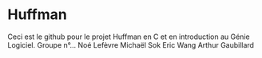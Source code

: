 # Huffman
Ceci est le github pour le projet Huffman en C et en introduction au Génie Logiciel.
Groupe n°...
Noé Lefèvre
Michaël Sok
Eric Wang
Arthur Gaubillard
